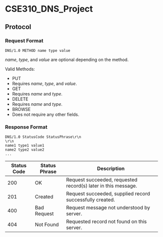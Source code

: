 # CSE310_DNS_Project

## Protocol
### Request Format

```
DNS/1.0 METHOD name type value
```

_name_, _type_, and _value_ are optional depending on the method.

Valid Methods:
* PUT
 * Requires _name_, _type_, and _value_.
* GET
 * Requires _name_ and _type_.
* DELETE
 * Requires _name_ and _type_.
* BROWSE
 * Does not require any other fields.

### Response Format

```
DNS/1.0 StatusCode StatusPhrase\r\n
\r\n
name1 type1 value1
name2 type2 value2
...
```

Status Code | Status Phrase | Description
----------- | ------------- | -----------
200         | OK            | Request succeeded, requested record(s) later in this message.
201         | Created       | Request succeeded, supplied record successfully created.
400         | Bad Request   | Request message not understood by server.
404         | Not Found     | Requested record not found on this server.